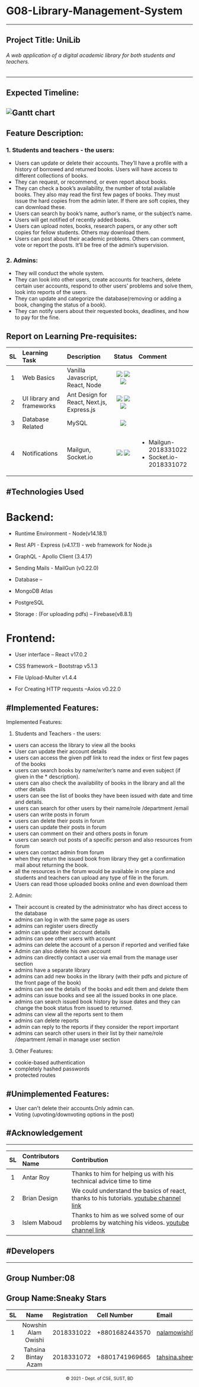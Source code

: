 # G08-Library-Management-System

---

## Project Title: UniLib

###### A web application of a digital academic library for both students and teachers.

---

## Expected Timeline:

## ![Gantt chart](gantt_chart.jpg)

## Feature Description:

### 1. Students and teachers - the users:

- Users can update or delete their accounts. They’ll have a profile with a history of borrowed and returned books. Users will have access to different collections of books.
- They can request, or recommend, or even report about books.
- They can check a book’s availability, the number of total available books. They also may read the first few pages of books. They must issue the hard copies from the admin later. If there are soft copies, they can download these.
- Users can search by book’s name, author’s name, or the subject’s name.
- Users will get notified of recently added books.
- Users can upload notes, books, research papers, or any other soft copies for fellow students. Others may download them.
- Users can post about their academic problems. Others can comment, vote or report the posts. It’ll be free of the admin’s supervision.

### 2. Admins:

- They will conduct the whole system.
- They can look into other users, create accounts for teachers, delete certain user accounts, respond to other users’ problems and solve them, look into reports of the users.
- They can update and categorize the database(removing or adding a book, changing the status of a book).
- They can notify users about their requested books, deadlines, and how to pay for the fine.

## Report on Learning Pre-requisites:

| SL  | Learning Task             | Description                               |                                                                                           Status                                                                                            | Comment                                                           |
| :-: | :------------------------ | :---------------------------------------- | :-----------------------------------------------------------------------------------------------------------------------------------------------------------------------------------------: | :---------------------------------------------------------------- |
|  1  | Web Basics                | Vanilla Javascript, React, Node           | ![ ](https://img.shields.io/badge/Vanilla%20Javascript-Learned-success) ![](https://img.shields.io/badge/React-June%201-critical) ![](https://img.shields.io/badge/Node-June%2015-critical) |
|  2  | UI library and frameworks | Ant Design for React, Next.js, Express.js |               ![](https://img.shields.io/badge/Ant-July%205-9cf) ![](https://img.shields.io/badge/Next-June%2015-9cf) ![](https://img.shields.io/badge/Express-July%201-9cf)                |
|  3  | Database Related          | MySQL                                     |                                                              ![](https://img.shields.io/badge/%20MySQL-December%201-critical)                                                               |
|  4  | Notifications             | Mailgun, Socket.io                        |                            ![](https://img.shields.io/badge/Mailgun-September%2020-important) ![](https://img.shields.io/badge/Socket.io-November%2020-inactive)                            | <ul><li>Mailgun-2018331022</li><li>Socket.io-2018331072</li></ul> |

## #Technologies Used

# Backend:

- Runtime Environment - Node(v14.18.1) ​

- Rest API - Express (v4.17.1) - web framework for Node.js​

- GraphQL - Apollo Client (3.4.17)​

- Sending Mails - MailGun (v0.22.0)​

- Database – ​

- MongoDB Atlas​

- PostgreSQL​

- Storage : (For uploading pdfs) – Firebase(v8.8.1)​

# Frontend:

- User interface – React v17.0.2​

- CSS framework – Bootstrap v5.1.3​

- File Upload-Multer v1.4.4​

- For Creating HTTP requests –Axios v0.22.0​

## #Implemented Features:

Implemented Features:

1. Students and Teachers - the users:

- users can access the library to view all the books
- User can update their account details
- users can access the given pdf link to read the index or first few pages of the books
- users can search books by name/writer’s name and even subject (if given in the \* description).
- users can also check the availability of books in the library and all the other details
- users can see the list of books they have been issued with date and time and details.
- users can search for other users by their name/role /department /email
- users can write posts in forum
- users can delete their posts in forum
- users can update their posts in forum
- users can comment on their and others posts in forum
- users can search out posts of a specific person and also resources from forum
- users can contact admin from forum
- when they return the issued book from library they get a confirmation mail about returning the book.
- all the resources in the forum would be available in one place and students and teachers can upload any type of file in the forum.
- Users can read those uploaded books online and even download them

2. Admin:

- Their account is created by the administrator who has direct access to the database
- admins can log in with the same page as users
- admins can register users directly
- admin can update their account details
- admins can see other users with account
- admins can delete the account of a person if reported and verified fake
- Admin can also delete his own account
- admins can directly contact a user via email from the manage user section
- admins have a separate library
- admins can add new books in the library (with their pdfs and picture of the front page of the book)
- admins can see the details of the books and edit them and delete them
- admins can issue books and see all the issued books in one place.
- admins can search issued book history by issue dates and they can change the book status from issued to returned.
- admins can view all the reports sent to them
- admins can delete reports
- admin can reply to the reports if they consider the report important
- admins can search other users in their list by their name/role /department /email in manage user section

3. Other Features:

- cookie-based authentication
- completely hashed passwords
- protected routes

## #Unimplemented Features:

- User can't delete their accounts.Only admin can.
- Voting (upvoting/downvoting options in the post)

## #Acknowledgement

---

| SL  | Contributors Name | Contribution                                                                                                                                        |
| :-: | :---------------- | :-------------------------------------------------------------------------------------------------------------------------------------------------- |
|  1  | Antar Roy         | Thanks to him for helping us with his technical advice time to time                                                                                 |
|  2  | Brian Design      | We could understand the basics of react, thanks to his tutorials. [ youtube channel link](https://www.youtube.com/channel/UCsKsymTY_4BYR-wytLjex7A) |
|  3  | Islem Maboud      | Thanks to him as we solved some of our problems by watching his videos. [ youtube channel link](https://www.youtube.com/coderone)                   |

## #Developers

---

## Group Number:08

## Group Name:Sneaky Stars

| SL  |        Name         | Registration | Cell Number    | Email                    |
| :-: | :-----------------: | :----------- | :------------- | :----------------------- |
|  1  | Nowshin Alam Owishi | 2018331022   | +8801682443570 | nalamowishi999@gmail.com |
|  2  | Tahsina Bintay Azam | 2018331072   | +8801741969665 | tahsina.sheeva@gmail.com |

<p align="center">
<small>&copy; 2021 - Dept. of CSE, SUST, BD</small>
</p>
